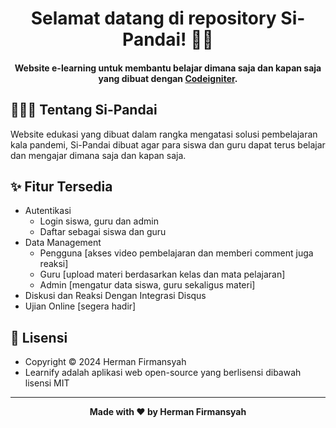 <h1 align="center">Selamat datang di repository Si-Pandai! 👋🏻</h1>

<p></p>

<h4 align="center">Website e-learning untuk membantu belajar dimana saja dan kapan saja yang dibuat dengan <a href="https://codeigniter.com/" target="_blank">Codeigniter</a>.
</h4>

<p></p>

<p></p>

<h2 id="tentang">👨🏻‍🏫 Tentang Si-Pandai</h2>

Website edukasi yang dibuat dalam rangka mengatasi solusi pembelajaran kala pandemi, Si-Pandai dibuat agar para siswa dan guru dapat terus belajar dan mengajar dimana saja dan kapan saja.

<p></p>

<h2 id="fitur">✨ Fitur Tersedia</h2>

- Autentikasi
  - Login siswa, guru dan admin
  - Daftar sebagai siswa dan guru
- Data Management
  - Pengguna [akses video pembelajaran dan memberi comment juga reaksi]
  - Guru [upload materi berdasarkan kelas dan mata pelajaran]
  - Admin [mengatur data siswa, guru sekaligus materi]
- Diskusi dan Reaksi Dengan Integrasi Disqus
- Ujian Online [segera hadir]

<p></p>

<h2 id="lisensi">📝 Lisensi</h2>

- Copyright © 2024 Herman Firmansyah
- Learnify adalah aplikasi web open-source yang berlisensi dibawah lisensi MIT

---

**<p align="center">Made with ❤️ by Herman Firmansyah</p>**

